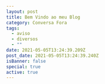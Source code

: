 ```yaml
---
layout: post
title: Bem Vindo ao meu Blog
category: Conversa Fora
tags:
  - aviso
  - diversos
  - ""
date: 2021-05-05T13:24:39.209Z
post_date: 2021-05-05T13:24:39.240Z
isBanner: false
special: true
active: true
---
```

